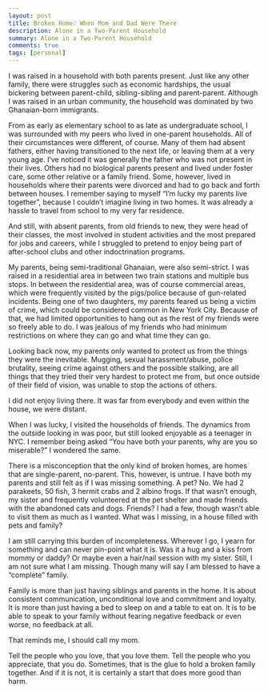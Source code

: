 ```yaml
---
layout: post
title: Broken Home: When Mom and Dad Were There
description: Alone in a Two-Parent Household
summary: Alone in a Two-Parent Household
comments: true
tags: [personal]
---
```


I was raised in a household with both parents present. Just like any other family, there were struggles such as economic hardships, the usual bickering between parent-child, sibling-sibling and parent-parent. Although I was raised in an urban community, the household was dominated by two Ghanaian-born immigrants.

From as early as elementary school to as late as undergraduate school, I was surrounded with my peers who lived in one-parent households. All of their circumstances were different, of course. Many of them had absent fathers, either having transitioned to the next life, or leaving them at a very  young age. I’ve noticed it was generally the father who was not present in their lives. Others had no biological parents present and lived under foster care, some other relative or a family friend. Some, however, lived in households where their parents were divorced and had to go back and forth between houses. I remember saying to myself “I’m lucky my parents live together”, because I couldn’t imagine living in two homes. It was already a hassle to travel from school to my very far residence.

And still, with absent parents, from old friends to new, they were head of their classes, the most involved in student activities and the most prepared for jobs and careers, while I struggled to pretend to enjoy being part of after-school clubs and other indoctrination programs.

My parents, being semi-traditional Ghanaian, were also semi-strict. I was raised in a residential area in between two train stations and multiple bus stops. In between the residential area, was of course commercial areas, which were frequently visited by the pigs/police because of gun-related incidents. Being one of two daughters, my parents feared us being a victim of crime, which could be considered common in New York City. Because of that, we had limited opportunities to hang out as the rest of my friends were so freely able to do. I was jealous of my friends who had minimum restrictions on where they can go and what time they can go.

Looking back now, my parents only wanted to protect us from the things they were the inevitable. Mugging, sexual harassment/abuse, police brutality, seeing crime against others and the possible stalking, are all things that they tried their very hardest to protect me from, but once outside of their field of vision, was unable to stop the actions of others.

I did not enjoy living there. It was far from everybody and even within the house, we were distant.

When I was lucky, I visited the households of friends. The dynamics from the outside looking in was poor, but still looked enjoyable as a teenager in NYC. I remember being asked “You have both your parents, why are you so miserable?” I wondered the same.

There is a misconception that the only kind of broken homes, are homes that are single-parent, no-parent. This, however, is untrue. I have both my parents and still felt as if I was missing something. A pet? No. We had 2 parakeets, 50 fish, 3 hermit crabs and 2 albino frogs. If that wasn’t enough, my sister and frequently volunteered at the pet shelter and made friends with the abandoned cats and dogs.   Friends? I had a few, though wasn’t able to visit them as much as I wanted. What was I missing, in a house filled with pets and family?

I am still carrying this burden of incompleteness. Wherever I go, I yearn for something and can never pin-point what it is. Was it a hug and a kiss from mommy or daddy? Or maybe even a hair/nail session with my sister. Still, I am not sure what I am missing. Though many will say I am blessed to have a “complete” family.

Family is more than just having siblings and parents in the home. It is about consistent communication, unconditional love and commitment and loyalty. It is more than just having a bed to sleep on and a table to eat on. It is to be able to speak to your family without fearing negative feedback or even worse, no feedback at all.

That reminds me, I should call my mom.

Tell the people who you love, that you love them. Tell the people who you appreciate, that you do. Sometimes, that is the glue to hold a broken family together. And if it is not, it is certainly a start that does more good than harm.
